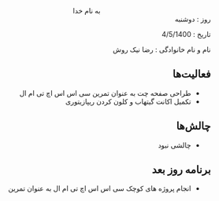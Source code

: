 <div dir="rtl" align="center">
به نام خدا
</div>
<div dir="rtl" align="right">
روز : دوشنبه

تاریخ : 4/5/1400

نام و نام خانوادگی   : رضا نیک روش

## فعالیت‌ها
* طراحی صفحه چت به عنوان تمرین سی اس اس اچ تی ام ال
* تکمیل اکانت گیتهاب و کلون کردن ریپازیتوری 
## چالش‌ها
* چالشی نبود
## برنامه روز بعد
* انجام پروژه های کوچک سی اس اس اچ تی ام ال به عنوان تمرین
</div>

